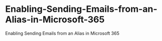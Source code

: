 # Enabling-Sending-Emails-from-an-Alias-in-Microsoft-365
Enabling Sending Emails from an Alias in Microsoft 365
